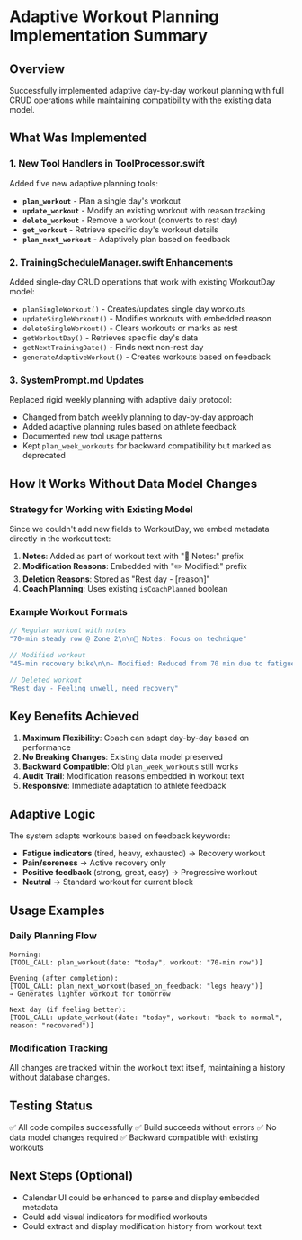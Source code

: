 # Adaptive Workout Planning Implementation Summary

## Overview
Successfully implemented adaptive day-by-day workout planning with full CRUD operations while maintaining compatibility with the existing data model.

## What Was Implemented

### 1. New Tool Handlers in ToolProcessor.swift
Added five new adaptive planning tools:
- **`plan_workout`** - Plan a single day's workout
- **`update_workout`** - Modify an existing workout with reason tracking
- **`delete_workout`** - Remove a workout (converts to rest day)
- **`get_workout`** - Retrieve specific day's workout details
- **`plan_next_workout`** - Adaptively plan based on feedback

### 2. TrainingScheduleManager.swift Enhancements
Added single-day CRUD operations that work with existing WorkoutDay model:
- `planSingleWorkout()` - Creates/updates single day workouts
- `updateSingleWorkout()` - Modifies workouts with embedded reason
- `deleteSingleWorkout()` - Clears workouts or marks as rest
- `getWorkoutDay()` - Retrieves specific day's data
- `getNextTrainingDate()` - Finds next non-rest day
- `generateAdaptiveWorkout()` - Creates workouts based on feedback

### 3. SystemPrompt.md Updates
Replaced rigid weekly planning with adaptive daily protocol:
- Changed from batch weekly planning to day-by-day approach
- Added adaptive planning rules based on athlete feedback
- Documented new tool usage patterns
- Kept `plan_week_workouts` for backward compatibility but marked as deprecated

## How It Works Without Data Model Changes

### Strategy for Working with Existing Model
Since we couldn't add new fields to WorkoutDay, we embed metadata directly in the workout text:

1. **Notes**: Added as part of workout text with "📝 Notes:" prefix
2. **Modification Reasons**: Embedded with "✏️ Modified:" prefix
3. **Deletion Reasons**: Stored as "Rest day - [reason]"
4. **Coach Planning**: Uses existing `isCoachPlanned` boolean

### Example Workout Formats
```swift
// Regular workout with notes
"70-min steady row @ Zone 2\n\n📝 Notes: Focus on technique"

// Modified workout
"45-min recovery bike\n\n✏️ Modified: Reduced from 70 min due to fatigue"

// Deleted workout
"Rest day - Feeling unwell, need recovery"
```

## Key Benefits Achieved

1. **Maximum Flexibility**: Coach can adapt day-by-day based on performance
2. **No Breaking Changes**: Existing data model preserved
3. **Backward Compatible**: Old `plan_week_workouts` still works
4. **Audit Trail**: Modification reasons embedded in workout text
5. **Responsive**: Immediate adaptation to athlete feedback

## Adaptive Logic

The system adapts workouts based on feedback keywords:
- **Fatigue indicators** (tired, heavy, exhausted) → Recovery workout
- **Pain/soreness** → Active recovery only  
- **Positive feedback** (strong, great, easy) → Progressive workout
- **Neutral** → Standard workout for current block

## Usage Examples

### Daily Planning Flow
```
Morning:
[TOOL_CALL: plan_workout(date: "today", workout: "70-min row")]

Evening (after completion):
[TOOL_CALL: plan_next_workout(based_on_feedback: "legs heavy")]
→ Generates lighter workout for tomorrow

Next day (if feeling better):
[TOOL_CALL: update_workout(date: "today", workout: "back to normal", reason: "recovered")]
```

### Modification Tracking
All changes are tracked within the workout text itself, maintaining a history without database changes.

## Testing Status
✅ All code compiles successfully
✅ Build succeeds without errors
✅ No data model changes required
✅ Backward compatible with existing workouts

## Next Steps (Optional)
- Calendar UI could be enhanced to parse and display embedded metadata
- Could add visual indicators for modified workouts
- Could extract and display modification history from workout text